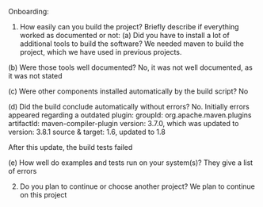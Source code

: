 Onboarding:
1. How easily can you build the project? Briefly describe if everything worked as documented or not:
(a) Did you have to install a lot of additional tools to build the software?
We needed maven to build the project, which we have used in previous projects.

(b) Were those tools well documented?
No, it was not well documented, as it was not stated

(c) Were other components installed automatically by the build script?
No

(d) Did the build conclude automatically without errors?
No. Initially errors appeared regarding a outdated plugin:
groupId: org.apache.maven.plugins
artifactId: maven-compiler-plugin
version: 3.7.0, which was updated to version: 3.8.1
source & target: 1.6, updated to 1.8

After this update, the build tests failed

(e) How well do examples and tests run on your system(s)?
They give a list of errors

2. Do you plan to continue or choose another project?
We plan to continue on this project